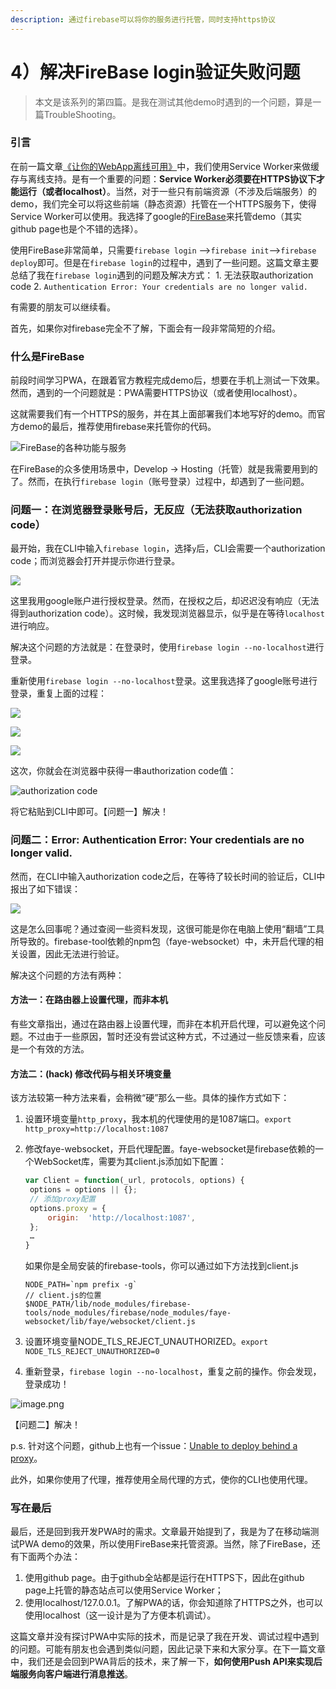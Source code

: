 ```yaml
---
description: 通过firebase可以将你的服务进行托管，同时支持https协议
---
```


# 4）解决FireBase login验证失败问题



> 本文是该系列的第四篇。是我在测试其他demo时遇到的一个问题，算是一篇TroubleShooting。

### 引言

在前一篇文章[《让你的WebApp离线可用》](https://alienzhou.gitbook.io/learning-pwa/~/edit/drafts/-LHppWLEBtqytQ_gZ9X4/3-rang-ni-de-webapp-li-xian-ke-yong)中，我们使用Service Worker来做缓存与离线支持。是有一个重要的问题：**Service Worker必须要在HTTPS协议下才能运行（或者localhost）**。当然，对于一些只有前端资源（不涉及后端服务）的demo，我们完全可以将这些前端（静态资源）托管在一个HTTPS服务下，使得Service Worker可以使用。我选择了google的[FireBase](https://firebase.google.com/)来托管demo（其实github page也是个不错的选择）。

使用FireBase非常简单，只需要`firebase login` --&gt;`firebase init`--&gt;`firebase deploy`即可。但是在`firebase login`的过程中，遇到了一些问题。这篇文章主要总结了我在`firebase login`遇到的问题及解决方式： 1. 无法获取authorization code 2. `Authentication Error: Your credentials are no longer valid.`

有需要的朋友可以继续看。

首先，如果你对firebase完全不了解，下面会有一段非常简短的介绍。

### 什么是FireBase

前段时间学习PWA，在跟着官方教程完成demo后，想要在手机上测试一下效果。然而，遇到的一个问题就是：PWA需要HTTPS协议（或者使用localhost）。

这就需要我们有一个HTTPS的服务，并在其上面部署我们本地写好的demo。而官方demo的最后，推荐使用firebase来托管你的代码。

![FireBase&#x7684;&#x5404;&#x79CD;&#x529F;&#x80FD;&#x4E0E;&#x670D;&#x52A1;](https://user-gold-cdn.xitu.io/2018/4/10/162afdd08f75977a?w=700&h=394&f=png&s=66460)

在FireBase的众多使用场景中，Develop -&gt; Hosting（托管）就是我需要用到的了。然而，在执行`firebase login`（账号登录）过程中，却遇到了一些问题。

### 问题一：在浏览器登录账号后，无反应（无法获取authorization code）

最开始，我在CLI中输入`firebase login`，选择`y`后，CLI会需要一个authorization code；而浏览器会打开并提示你进行登录。

![](https://user-gold-cdn.xitu.io/2018/4/10/162afdd08f8a3d0a?w=1171&h=158&f=png&s=26957)

这里我用google账户进行授权登录。然而，在授权之后，却迟迟没有响应（无法得到authorization code）。这时候，我发现浏览器显示，似乎是在等待`localhost`进行响应。

解决这个问题的方法就是：在登录时，使用`firebase login --no-localhost`进行登录。

重新使用`firebase login --no-localhost`登录。这里我选择了google账号进行登录，重复上面的过程：

![](https://user-gold-cdn.xitu.io/2018/4/10/162afdd08f8a3d0a?w=1171&h=158&f=png&s=26957)

![](https://user-gold-cdn.xitu.io/2018/4/10/162afdd08f994938?w=508&h=563&f=png&s=28870)

![](https://user-gold-cdn.xitu.io/2018/4/10/162afdd08f6cd205?w=484&h=685&f=png&s=83614)

这次，你就会在浏览器中获得一串authorization code值：

![authorization code](https://user-gold-cdn.xitu.io/2018/4/10/162afdd08f8759e8?w=1240&h=178&f=png&s=16044)

将它粘贴到CLI中即可。【问题一】解决！

### 问题二：Error: Authentication Error: Your credentials are no longer valid.

然而，在CLI中输入authorization code之后，在等待了较长时间的验证后，CLI中报出了如下错误：

![](https://user-gold-cdn.xitu.io/2018/4/10/162afdd08f96d4ed?w=1240&h=165&f=png&s=76650)

这是怎么回事呢？通过查阅一些资料发现，这很可能是你在电脑上使用“翻墙”工具所导致的。firebase-tool依赖的npm包（faye-websocket）中，未开启代理的相关设置，因此无法进行验证。

解决这个问题的方法有两种：

#### 方法一：在路由器上设置代理，而非本机

有些文章指出，通过在路由器上设置代理，而非在本机开启代理，可以避免这个问题。不过由于一些原因，暂时还没有尝试这种方式，不过通过一些反馈来看，应该是一个有效的方法。

#### 方法二：\(hack\) 修改代码与相关环境变量

该方法较第一种方法来看，会稍微“硬”那么一些。具体的操作方式如下：

1. 设置环境变量`http_proxy`，我本机的代理使用的是1087端口。`export http_proxy=http://localhost:1087` 
2. 修改faye-websocket，开启代理配置。faye-websocket是firebase依赖的一个WebSocket库，需要为其client.js添加如下配置：

   ```javascript
   var Client = function(_url, protocols, options) {
    options = options || {};
    // 添加proxy配置
    options.proxy = {
        origin:  'http://localhost:1087',
    };
    …
   }
   ```

   如果你是全局安装的firebase-tools，你可以通过如下方法找到client.js

   ```text
   NODE_PATH=`npm prefix -g`
   // client.js的位置
   $NODE_PATH/lib/node_modules/firebase-tools/node_modules/firebase/node_modules/faye-websocket/lib/faye/websocket/client.js
   ```

3. 设置环境变量NODE\_TLS\_REJECT\_UNAUTHORIZED。`export NODE_TLS_REJECT_UNAUTHORIZED=0`
4. 重新登录，`firebase login --no-localhost`，重复之前的操作。你会发现，登录成功！

![image.png](https://user-gold-cdn.xitu.io/2018/4/10/162afdd0b8f77b15?w=1177&h=219&f=png&s=44679)

【问题二】解决！

p.s. 针对这个问题，github上也有一个issue：[Unable to deploy behind a proxy](https://github.com/firebase/firebase-tools/issues/155)。

此外，如果你使用了代理，推荐使用全局代理的方式，使你的CLI也使用代理。

### 写在最后

最后，还是回到我开发PWA时的需求。文章最开始提到了，我是为了在移动端测试PWA demo的效果，所以使用FireBase来托管资源。当然，除了FireBase，还有下面两个办法：

1. 使用github page。由于github全站都是运行在HTTPS下，因此在github page上托管的静态站点可以使用Service Worker；
2. 使用localhost/127.0.0.1。了解PWA的话，你会知道除了HTTPS之外，也可以使用localhost（这一设计是为了方便本机调试）。

这篇文章并没有探讨PWA中实际的技术，而是记录了我在开发、调试过程中遇到的问题。可能有朋友也会遇到类似问题，因此记录下来和大家分享。在下一篇文章中，我们还是会回到PWA背后的技术，来了解一下，**如何使用Push API来实现后端服务向客户端进行消息推送**。

